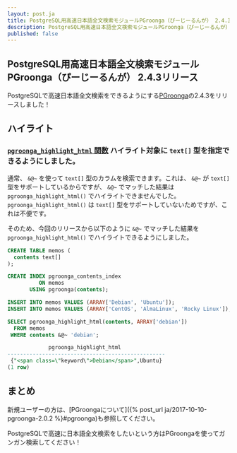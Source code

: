 ```yaml
---
layout: post.ja
title: PostgreSQL用高速日本語全文検索モジュールPGroonga（ぴーじーるんが） 2.4.3リリース
description: PostgreSQL用高速日本語全文検索モジュールPGroonga（ぴーじーるんが） 2.4.3をリリースしました！
published: false
---
```


## PostgreSQL用高速日本語全文検索モジュールPGroonga（ぴーじーるんが） 2.4.3リリース

PostgreSQLで高速日本語全文検索をできるようにする[PGroonga](https://pgroonga.github.io/ja/)の2.4.3をリリースしました！

## ハイライト

### [`pgroonga_highlight_html` 関数](https://pgroonga.github.io/ja/reference/functions/pgroonga-highlight-html.html) ハイライト対象に ``text[]`` 型を指定できるようにしました。

  通常、 ``&@~`` を使って ``text[]`` 型のカラムを検索できます。これは、 ``&@~`` が ``text[]`` 型をサポートしているからですが、 ``&@~`` でマッチした結果は ``pgroonga_highlight_html()`` でハイライトできませんでした。 ``pgroonga_highlight_html()`` は ``text[]`` 型をサポートしていないためですが、これは不便です。

  そのため、今回のリリースから以下のように ``&@~`` でマッチした結果を ``pgroonga_highlight_html()`` でハイライトできるようにしました。

  ```sql
  CREATE TABLE memos (
    contents text[]
  );

  CREATE INDEX pgroonga_contents_index
            ON memos
         USING pgroonga(contents);

  INSERT INTO memos VALUES (ARRAY['Debian', 'Ubuntu']);
  INSERT INTO memos VALUES (ARRAY['CentOS', 'AlmaLinux', 'Rocky Linux']);

  SELECT pgroonga_highlight_html(contents, ARRAY['debian'])
    FROM memos
   WHERE contents &@~ 'debian';

               pgroonga_highlight_html              
  --------------------------------------------------
   {"<span class=\"keyword\">Debian</span>",Ubuntu}
  (1 row)
  ```

## まとめ

新規ユーザーの方は、[PGroongaについて]({% post_url ja/2017-10-10-pgroonga-2.0.2 %}#pgroonga)も参照してください。

PostgreSQLで高速に日本語全文検索をしたいという方はPGroongaを使ってガンガン検索してください！
